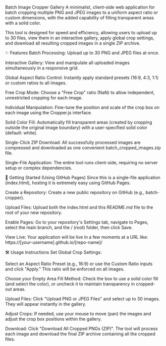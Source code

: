 Batch Image Cropper Gallery
A minimalist, client-side web application for batch cropping multiple PNG and JPEG images to a uniform aspect ratio or custom dimensions, with the added capability of filling transparent areas with a solid color.

This tool is designed for speed and efficiency, allowing users to upload up to 30 files, view them in an interactive gallery, apply global crop settings, and download all resulting cropped images in a single ZIP archive.

✨ Features
Batch Processing: Upload up to 30 PNG and JPEG files at once.

Interactive Gallery: View and manipulate all uploaded images simultaneously in a responsive grid.

Global Aspect Ratio Control: Instantly apply standard presets (16:9, 4:3, 1:1) or custom ratios to all images.

Free Crop Mode: Choose a "Free Crop" ratio (NaN) to allow independent, unrestricted cropping for each image.

Individual Manipulation: Fine-tune the position and scale of the crop box on each image using the Cropper.js interface.

Solid Color Fill: Automatically fill transparent areas (created by cropping outside the original image boundary) with a user-specified solid color (default: white).

Single-Click ZIP Download: All successfully processed images are compressed and downloaded as one convenient batch_cropped_images.zip file.

Single-File Application: The entire tool runs client-side, requiring no server setup or complex dependencies.

🚀 Getting Started (Using GitHub Pages)
Since this is a single-file application (index.html), hosting it is extremely easy using GitHub Pages.

Create a Repository: Create a new public repository on GitHub (e.g., batch-cropper).

Upload Files: Upload both the index.html and this README.md file to the root of your new repository.

Enable Pages: Go to your repository's Settings tab, navigate to Pages, select the main branch, and the / (root) folder, then click Save.

View Live: Your application will be live in a few moments at a URL like: https://[your-username].github.io/[repo-name]/

🛠️ Usage Instructions
Set Global Crop Settings:

Select an Aspect Ratio Preset (e.g., 16:9) or use the Custom Ratio inputs and click "Apply." This ratio will be enforced on all images.

Choose your Empty Area Fill Method: Check the box to use a solid color fill (and select the color), or uncheck it to maintain transparency in cropped-out areas.

Upload Files: Click "Upload PNG or JPEG Files" and select up to 30 images. They will appear instantly in the gallery.

Adjust Crops: If needed, use your mouse to move (pan) the images and adjust the crop box positions within the gallery.

Download: Click "Download All Cropped PNGs (ZIP)". The tool will process each image and download the final ZIP archive containing all the cropped files.